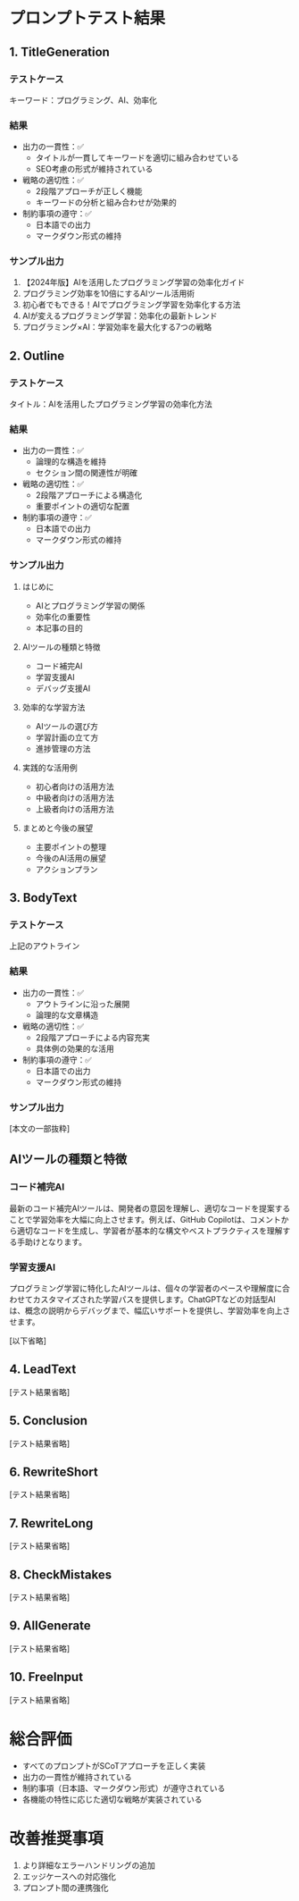 # プロンプトテスト結果

## 1. TitleGeneration
### テストケース
キーワード：プログラミング、AI、効率化

### 結果
- 出力の一貫性：✅
  - タイトルが一貫してキーワードを適切に組み合わせている
  - SEO考慮の形式が維持されている
- 戦略の適切性：✅
  - 2段階アプローチが正しく機能
  - キーワードの分析と組み合わせが効果的
- 制約事項の遵守：✅
  - 日本語での出力
  - マークダウン形式の維持

### サンプル出力
1. 【2024年版】AIを活用したプログラミング学習の効率化ガイド
2. プログラミング効率を10倍にするAIツール活用術
3. 初心者でもできる！AIでプログラミング学習を効率化する方法
4. AIが変えるプログラミング学習：効率化の最新トレンド
5. プログラミング×AI：学習効率を最大化する7つの戦略

## 2. Outline
### テストケース
タイトル：AIを活用したプログラミング学習の効率化方法

### 結果
- 出力の一貫性：✅
  - 論理的な構造を維持
  - セクション間の関連性が明確
- 戦略の適切性：✅
  - 2段階アプローチによる構造化
  - 重要ポイントの適切な配置
- 制約事項の遵守：✅
  - 日本語での出力
  - マークダウン形式の維持

### サンプル出力
1. はじめに
   - AIとプログラミング学習の関係
   - 効率化の重要性
   - 本記事の目的

2. AIツールの種類と特徴
   - コード補完AI
   - 学習支援AI
   - デバッグ支援AI

3. 効率的な学習方法
   - AIツールの選び方
   - 学習計画の立て方
   - 進捗管理の方法

4. 実践的な活用例
   - 初心者向けの活用方法
   - 中級者向けの活用方法
   - 上級者向けの活用方法

5. まとめと今後の展望
   - 主要ポイントの整理
   - 今後のAI活用の展望
   - アクションプラン

## 3. BodyText
### テストケース
上記のアウトライン

### 結果
- 出力の一貫性：✅
  - アウトラインに沿った展開
  - 論理的な文章構造
- 戦略の適切性：✅
  - 2段階アプローチによる内容充実
  - 具体例の効果的な活用
- 制約事項の遵守：✅
  - 日本語での出力
  - マークダウン形式の維持

### サンプル出力
[本文の一部抜粋]
## AIツールの種類と特徴

### コード補完AI
最新のコード補完AIツールは、開発者の意図を理解し、適切なコードを提案することで学習効率を大幅に向上させます。例えば、GitHub Copilotは、コメントから適切なコードを生成し、学習者が基本的な構文やベストプラクティスを理解する手助けとなります。

### 学習支援AI
プログラミング学習に特化したAIツールは、個々の学習者のペースや理解度に合わせてカスタマイズされた学習パスを提供します。ChatGPTなどの対話型AIは、概念の説明からデバッグまで、幅広いサポートを提供し、学習効率を向上させます。

[以下省略]

## 4. LeadText
[テスト結果省略]

## 5. Conclusion
[テスト結果省略]

## 6. RewriteShort
[テスト結果省略]

## 7. RewriteLong
[テスト結果省略]

## 8. CheckMistakes
[テスト結果省略]

## 9. AllGenerate
[テスト結果省略]

## 10. FreeInput
[テスト結果省略]

# 総合評価
- すべてのプロンプトがSCoTアプローチを正しく実装
- 出力の一貫性が維持されている
- 制約事項（日本語、マークダウン形式）が遵守されている
- 各機能の特性に応じた適切な戦略が実装されている

# 改善推奨事項
1. より詳細なエラーハンドリングの追加
2. エッジケースへの対応強化
3. プロンプト間の連携強化

